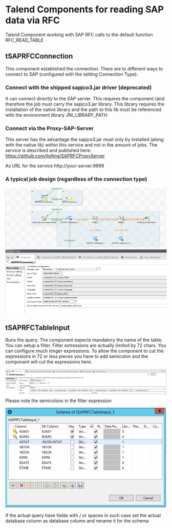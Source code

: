 # Talend Components for reading SAP data via RFC
Talend Component working with SAP RFC calls to the default function RFC_READ_TABLE

## tSAPRFCConnection
This component established the connection. There are to different ways to connect to SAP (configured with the setting Connection Type):

### Connect with the shipped sapjco3.jar driver (deprecated)
It can connect directly to the SAP server. This requires the component (and therefore the job must carry the sapjco3.jar library.
This library requires the installation of the native library and the path to this lib must be referenced with the environment library JNI_LIBRARY_PATH

### Connect via the Proxy-SAP-Server
This server has the advantage the sapjco3.jar must only by installed (along with the native lib) within this service and not in the amount of jobs.
The service is described and published here: https://github.com/jlolling/SAPRFCProxyServer

As URL for the service http://your-server:9999


### A typical job design (regardless of the connection type)
![Job here the connection components](https://github.com/jlolling/talendcomp_tSAPRFC/blob/master/doc/tSAPRFC_real_live_job_design.png)

## tSAPRFCTableInput

Runs the query.
The component expects mandatory the name of the table.
You can setup a filter.
Filter extressions are actually limited by 72 chars. You can configure much longer expressions. 
To allow the component to cut the expressions in 72 or less pieces you have to add semicolon and the component will cut the expressions here.

![Job here the input component](https://github.com/jlolling/talendcomp_tSAPRFC/blob/master/doc/tSAPRFCTableInput_real_live_job_design.png)
Please note the semicolons in the filter expression

![Job here the input component schema](https://github.com/jlolling/talendcomp_tSAPRFC/blob/master/doc/tSAPRFCTableInput_schema.png)

If the actual query have fields with / or spaces in such case set the actual database column as database column and rename it for the schema 


